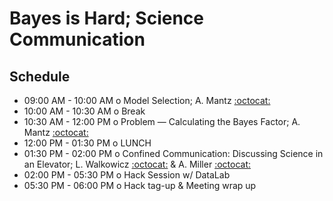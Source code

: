 # Bayes is Hard; Science Communication

## Schedule

 * 09:00 AM - 10:00 AM  o  Model Selection; A. Mantz [:octocat:](https://github.com/abmantz)
 * 10:00 AM - 10:30 AM  o  Break
 * 10:30 AM - 12:00 PM  o  Problem — Calculating the Bayes Factor; A. Mantz [:octocat:](https://github.com/abmantz)
 * 12:00 PM - 01:30 PM  o  LUNCH
 * 01:30 PM - 02:00 PM  o  Confined Communication: Discussing Science in an Elevator; L. Walkowicz [:octocat:](https://github.com/lmwalkowicz) & A. Miller [:octocat:](https://github.com/adamamiller)
 * 02:00 PM - 05:30 PM  o  Hack Session w/ DataLab
 * 05:30 PM - 06:00 PM  o  Hack tag-up & Meeting wrap up
